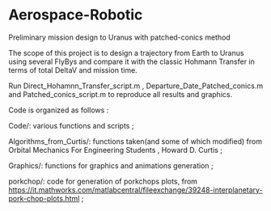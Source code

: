 # Aerospace-Robotic
Preliminary mission design to Uranus with patched-conics method

The scope of this project is to design a trajectory from Earth to Uranus using several FlyBys and compare it with the classic Hohmann Transfer in terms of total DeltaV and mission time.

Run Direct_Hohamnn_Transfer_script.m , Departure_Date_Patched_conics.m and Patched_conics_script.m to reproduce all results and graphics.

Code is organized as follows :

Code/: various functions and scripts ;

Algorithms_from_Curtis/: functions taken(and some of which modified) from Orbital Mechanics For Engineering Students , Howard D. Curtis ;

Graphics/: functions for graphics and animations generation ;

porkchop/: code for generation of porkchops plots, from https://it.mathworks.com/matlabcentral/fileexchange/39248-interplanetary-pork-chop-plots.html ;
